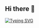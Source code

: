 ## Hi there 👋

<a href="https://git.io/typing-svg"><img src="https://readme-typing-svg.demolab.com?font=Bytesized&size=80&pause=1000&width=435&lines=Hello%2C+There!+;This+is+Dhanush+Hebbar;Welcome+to+my+Github+Page!" alt="Typing SVG" /></a>
<!--
**ErascusPlatypus/ErascusPlatypus** is a ✨ _special_ ✨ repository because its `README.md` (this file) appears on your GitHub profile.

Here are some ideas to get you started:

- 🔭 I’m currently working on ...
- 🌱 I’m currently learning ...
- 👯 I’m looking to collaborate on ...
- 🤔 I’m looking for help with ...
- 💬 Ask me about ...
- 📫 How to reach me: ...
- 😄 Pronouns: ...
- ⚡ Fun fact: ...
-->
